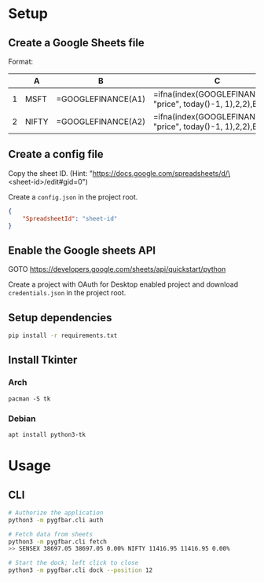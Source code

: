 # Setup

## Create a Google Sheets file 
Format:

||A|B|C|
|-|-|-|-|
|1|MSFT|=GOOGLEFINANCE(A1)|=ifna(index(GOOGLEFINANCE(A1, "price", today()-1, 1),2,2),B1)|
|2|NIFTY|=GOOGLEFINANCE(A2)|=ifna(index(GOOGLEFINANCE(A2, "price", today()-1, 1),2,2),B2)|

## Create a config file

Copy the sheet ID. (Hint: "https://docs.google.com/spreadsheets/d/\<sheet-id\>/edit#gid=0")

Create a `config.json` in the project root.
```json
{
    "SpreadsheetId": "sheet-id"
}
```

## Enable the Google sheets API
GOTO https://developers.google.com/sheets/api/quickstart/python

Create a project with OAuth for Desktop enabled project and download `credentials.json` in the project root.

## Setup dependencies

```bash
pip install -r requirements.txt
```

## Install Tkinter

### Arch

```
pacman -S tk
```

### Debian

```
apt install python3-tk
```

# Usage

## CLI

```bash
# Authorize the application
python3 -m pygfbar.cli auth

# Fetch data from sheets
python3 -m pygfbar.cli fetch
>> SENSEX 38697.05 38697.05 0.00% NIFTY 11416.95 11416.95 0.00%

# Start the dock; left click to close
python3 -m pygfbar.cli dock --position 12
```